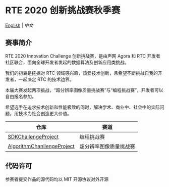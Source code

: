 # RTE 2020 创新挑战赛秋季赛

[English](README.md) | *中文*

## 赛事简介

RTE 2020 Innovation Challenge 创新挑战赛，是由声网 Agora 和 RTC 开发者社区联合，面向全球开发者发起的数据算法及创新应用类挑战。

我们的初衷是挖掘对 RTC 领域感兴趣，热爱技术创新，且希望不断挑战自我的开发者，一起决定 RTC 的技术边界。

本届大赛发起两项挑战，“超分辨率图像质量挑战赛”与“编程挑战赛”，开发者可以自由报名参加。

希望选手在追求技术创新和性能极致的同时，解决学术、商业中、社会中的实际问题，用技术为社会创造更大价值。

仓库|赛道
-|-
[SDKChallengeProject](./SDKChallengeProject)|编程挑战赛
[AlgorithmChanllengeProject](./AlgorithmChanllengeProject)|超分辨率图像质量挑战赛

## 代码许可

参赛者提交作品的源代码均以 MIT 开源协议对外开源